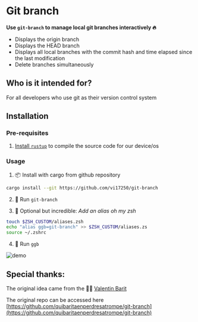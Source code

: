# Git branch

**Use `git-branch` to manage local git branches interactively 🔥**

- Displays the origin branch
- Displays the HEAD branch
- Displays all local branches with the commit hash and time elapsed since the last modification
- Delete branches simultaneously

## Who is it intended for?

For all developers who use git as their version control system

## Installation

### Pre-requisites

1. [Install `rustup`](https://www.rust-lang.org/tools/install) to compile the source code for our device/os

### Usage

1. 📦 Install with cargo from github repository 
```bash 
cargo install --git https://github.com/vi17250/git-branch
```
 2. 🥈 Run `git-branch`

 3. 🚀 Optional but incredible: *Add an alias oh my zsh* 
```bash
touch $ZSH_CUSTOM/aliases.zsh
echo "alias ggb=git-branch" >> $ZSH_CUSTOM/aliases.zs
source ~/.zshrc 
```
4. 🥇 Run `ggb`

![demo](https://github.com/user-attachments/assets/2c8ced9f-1941-4a6f-bbdc-091d0639fa68)

## Special thanks:

The original idea came from the 🧙‍♂️ [Valentin Barit](https://github.com/quibaritaenperdresatrompe)

The original repo can be accessed here [https://github.com/quibaritaenperdresatrompe/git-branch](https://github.com/quibaritaenperdresatrompe/git-branch)

